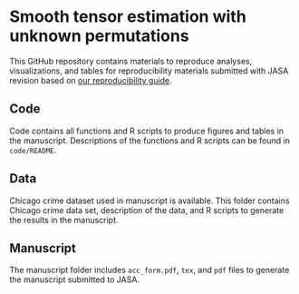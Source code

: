 Smooth tensor estimation with unknown permutations
================

This GitHub repository contains materials to reproduce analyses, visualizations, and
tables for reproducibility materials submitted with JASA revision based on [our reproducibility
guide](https://jasa-acs.github.io/repro-guide).


## Code

Code contains all functions and R scripts to produce figures and tables in the manuscript.
Descriptions of the functions and R scripts can be found in `code/README`.


## Data

Chicago crime dataset used in manuscript is available. This folder contains Chicago crime data set, description of the data, and R scripts to generate the results in the manuscript.


## Manuscript

The manuscript folder includes `acc_form.pdf`, `tex`, and `pdf` files to generate the manuscript submitted to JASA.

